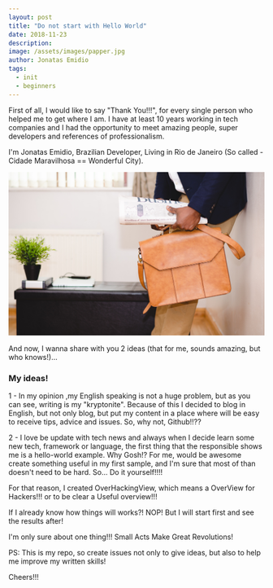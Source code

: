 ```yaml
---
layout: post
title: "Do not start with Hello World"
date: 2018-11-23
description: 
image: /assets/images/papper.jpg
author: Jonatas Emidio
tags:
  - init
  - beginners
---
```

First of all, I would like to say "Thank You!!!", for every single person  who helped me to get where I am. I have at least 10 years working in tech companies and I had the opportunity to meet amazing people, super developers and references of professionalism.

I'm Jonatas Emidio, Brazilian Developer, Living in Rio de Janeiro (So called - Cidade Maravilhosa == Wonderful City). 

![Placeholder](/assets/images/guy-desk.jpg)

And now, I wanna share with you 2 ideas (that for me, sounds amazing, but who knows!)...

### My ideas!

1 - In my opinion ,my English speaking is not a huge problem, but as you can see, writing is my "kryptonite". Because of this I decided to blog in English, but not only blog, but put my content in a place where will be easy to receive tips, advice and issues. So, why not, Github!!??

2 - I love be update with tech news and always when I decide learn some new tech, framework or language, the first thing that the responsible shows me is a hello-world example. Why Gosh!?
For me, would be awesome create something useful in my first sample, and I'm sure that most of than doesn't need to be hard. So... Do it yourself!!!!

For that reason, I created OverHackingView, which means a OverView for Hackers!!! or to be clear a Useful overview!!!

If I already know how things will works?! NOP! But I will start first and see the results after!

I'm only sure about one thing!!! Small Acts Make Great Revolutions!

PS: This is my repo, so create issues not only to give ideas, but also to help me improve my written skills!

Cheers!!!
